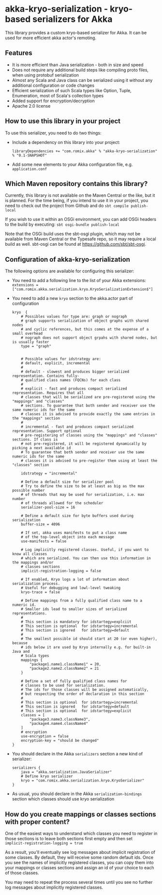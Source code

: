 akka-kryo-serialization - kryo-based serializers for Akka
=====================================================================

This library provides a custom kryo-based serializer for Akka. It can be used for more efficient akka actor's remoting. 

Features
--------

*   It is more efficient than Java serialization - both in size and speed 
*   Does not require any additional build steps like compiling proto files, when using protobuf serialization
*   Almost any Scala and Java class can be serialized using it without any additional configuration or code changes
*   Efficient serialization of such Scala types like Option, Tuple, Enumeration, most of Scala's collection types
* Added support for encryption/decryption
*   Apache 2.0 license



How to use this library in your project
----------------------------------------

To use this serializer, you need to do two things:
*   Include a dependency on this library into your project:

	`libraryDependencies += "com.romix.akka" % "akka-kryo-serialization" % "0.1-SNAPSHOT"`
    
*   Add some new elements to your Akka configuration file, e.g. `application.conf`

Which Maven repository contains this library?
---------------------------------------------

Currently, this library is not available on the Maven Central or the like, but it is planned.
For the time being, if you intend to use it in your project, you need to check out the project from Github and do
    `sbt compile publish-local`

If you wish to use it within an OSGi environment, you can add OSGi headers to the build by executing:
    `sbt osgi-bundle publish-local`

Note that the OSGi build uses the sbt-osgi plugin, which may not be available from Maven Central or the
Typesafe repo, so it may require a local build as well. sbt-osgi can be found at 
https://github.com/sbt/sbt-osgi.

Configuration of akka-kryo-serialization
----------------------------------------------

The following options are available for configuring this serializer:

*   You need to add a following line to the list of your Akka extensions:
	`extensions = ["com.romix.akka.serialization.kryo.KryoSerializationExtension$"]`

*   You need to add a new `kryo` section to the akka.actor part of configuration  

		kryo  {  
			# Possibles values for type are: graph or nograph  
			# graph supports serialization of object graphs with shared nodes  
			# and cyclic references, but this comes at the expense of a small overhead  
			# nograph does not support object grpahs with shared nodes, but is usually faster   
			type = "graph"  
			
			  
			# Possible values for idstrategy are:  
			# default, explicit, incremental  
			#  
			# default - slowest and produces bigger serialized representation. Contains fully-  
			# qualified class names (FQCNs) for each class  
			#  
			# explicit - fast and produces compact serialized representation. Requires that all  
			# classes that will be serialized are pre-registered using the "mappings" and "classes"
			# sections. To guarantee that both sender and receiver use the same numeric ids for the same  
			# classes it is advised to provide exactly the same entries in the "mappings" section   
			#  
			# incremental - fast and produces compact serialized representation. Support optional  
			# pre-registering of classes using the "mappings" and "classes" sections. If class is  
			# not pre-registered, it will be registered dynamically by picking a next available id  
			# To guarantee that both sender and receiver use the same numeric ids for the same   
			# classes it is advised to pre-register them using at least the "classes" section   
			  
			idstrategy = "incremental"  
			  
			# Define a default size for serializer pool
			# Try to define the size to be at least as big as the max possible number
			# of threads that may be used for serialization, i.e. max number
			# of threads allowed for the scheduler
			serializer-pool-size = 16
			
			# Define a default size for byte buffers used during serialization   
			buffer-size = 4096  

			# If set, akka uses manifests to put a class name
			# of the top-level object into each message
			use-manifests = false
			
			# Log implicitly registered classes. Useful, if you want to know all classes
			# which are serialized. You can then use this information in the mappings and/or 
			# classes sections
			implicit-registration-logging = false 
			  
			# If enabled, Kryo logs a lot of information about serialization process.
			# Useful for debugging and lowl-level tweaking
			kryo-trace = false 
			  
			# Define mappings from a fully qualified class name to a numeric id.  
			# Smaller ids lead to smaller sizes of serialized representations.  
			#  
			# This section is mandatory for idstartegy=explciit  
			# This section is optional  for idstartegy=incremental  
			# This section is ignored   for idstartegy=default  
			#   
			# The smallest possible id should start at 20 (or even higher), because
			# ids below it are used by Kryo internally e.g. for built-in Java and 
			# Scala types   
			mappings {  
				"package1.name1.className1" = 20,  
				"package2.name2.className2" = 21  
			}  
			  
			# Define a set of fully qualified class names for   
			# classes to be used for serialization.
			# The ids for those classes will be assigned automatically,
			# but respecting the order of declaration in this section  
			#  
			# This section is optional  for idstartegy=incremental  
			# This section is ignored   for idstartegy=default  
			# This section is optional  for idstartegy=explicit  
			classes = [  
				"package3.name3.className3",  
				"package4.name4.className4"  
			]  
			# encryption
			use-encryption = false
			encryption-key = "should be changed" 			
		}


*   You should declare in the Akka `serializers` section a new kind of serializer:  

		serializers {  
			java = "akka.serialization.JavaSerializer"  
			# Define kryo serializer   
			kryo = "com.romix.akka.serialization.kryo.KryoSerializer"  
		}    
     
*    As usual, you should declare in the Akka `serialization-bindings` section which classes should use kryo serialization

How do you create mappings or classes sections with proper content? 
-------------------------------------------------------------------

One of the easiest ways to understand which classes you need to register in those sections is to
leave both sections first empty and then set 			
        `implicit-registration-logging = true` 
  
As a result, you'll eventually see log messages about implicit registration of some classes. By default,
they will receive some random default ids. Once you see the names of implicitly registered classes,
you can copy them into your mappings or classes sections and assign an id of your choice to each of those
classes.

You may need to repeat the process several times until you see no further log messages about implicitly
registered classes.
 